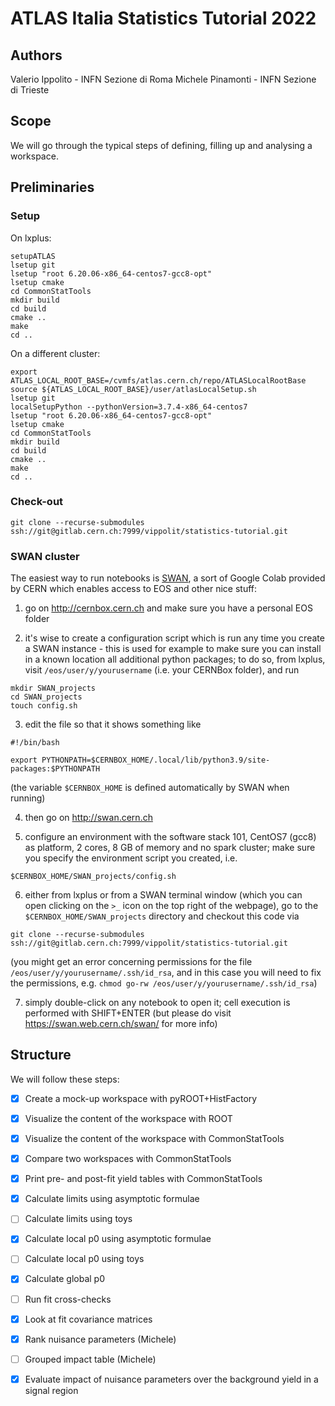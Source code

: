 # ATLAS Italia Statistics Tutorial 2022

## Authors
Valerio Ippolito - INFN Sezione di Roma
Michele Pinamonti - INFN Sezione di Trieste

## Scope
We will go through the typical steps of defining, filling up and analysing a workspace.

## Preliminaries
### Setup
On lxplus:
```
setupATLAS
lsetup git
lsetup "root 6.20.06-x86_64-centos7-gcc8-opt"
lsetup cmake
cd CommonStatTools
mkdir build
cd build 
cmake ..
make
cd ..
```

On a different cluster:
```
export ATLAS_LOCAL_ROOT_BASE=/cvmfs/atlas.cern.ch/repo/ATLASLocalRootBase
source ${ATLAS_LOCAL_ROOT_BASE}/user/atlasLocalSetup.sh
lsetup git
localSetupPython --pythonVersion=3.7.4-x86_64-centos7
lsetup "root 6.20.06-x86_64-centos7-gcc8-opt"
lsetup cmake
cd CommonStatTools
mkdir build
cd build 
cmake ..
make
cd ..
```

### Check-out 
```
git clone --recurse-submodules ssh://git@gitlab.cern.ch:7999/vippolit/statistics-tutorial.git
```

### SWAN cluster
The easiest way to run notebooks is [SWAN](http://swan.cern.ch), a sort of Google Colab provided by CERN which enables access to EOS and other nice stuff:

 1. go on http://cernbox.cern.ch and make sure you have a personal EOS folder
 
 2. it's wise to create a configuration script which is run any time you create a SWAN instance - this is used for example to make sure you can install in a known location all additional python packages; to do so, from lxplus, visit `/eos/user/y/yourusername` (i.e. your CERNBox folder), and run
```
mkdir SWAN_projects
cd SWAN_projects
touch config.sh
```
       
 3. edit the file so that it shows something like
 ```
 #!/bin/bash

 export PYTHONPATH=$CERNBOX_HOME/.local/lib/python3.9/site-packages:$PYTHONPATH
 ```
 (the variable `$CERNBOX_HOME` is defined automatically by SWAN when running)
 
 4. then go on http://swan.cern.ch
 
 5. configure an environment with the software stack 101, CentOS7 (gcc8) as platform, 2 cores, 8 GB of memory and no spark cluster; make sure you specify the environment script you created, i.e.
 ```
 $CERNBOX_HOME/SWAN_projects/config.sh
 ```
 
 6. either from lxplus or from a SWAN terminal window (which you can open clicking on the `>_` icon on the top right of the webpage), go to the `$CERNBOX_HOME/SWAN_projects` directory and checkout this code via
 ```
 git clone --recurse-submodules ssh://git@gitlab.cern.ch:7999/vippolit/statistics-tutorial.git
 ```
 (you might get an error concerning permissions for the file `/eos/user/y/yourusername/.ssh/id_rsa`, and in this case you will need to fix the permissions, e.g. `chmod go-rw /eos/user/y/yourusername/.ssh/id_rsa`)
 
 7. simply double-click on any notebook to open it; cell execution is performed with SHIFT+ENTER (but please do visit https://swan.web.cern.ch/swan/ for more info)


## Structure
We will follow these steps:
 - [X] Create a mock-up workspace with pyROOT+HistFactory
 - [X] Visualize the content of the workspace with ROOT
 - [X] Visualize the content of the workspace with CommonStatTools
 - [X] Compare two workspaces with CommonStatTools
 - [X] Print pre- and post-fit yield tables with CommonStatTools
 - [X] Calculate limits using asymptotic formulae
 - [ ] Calculate limits using toys
 - [X] Calculate local p0 using asymptotic formulae
 - [ ] Calculate local p0 using toys
 - [X] Calculate global p0
 - [ ] Run fit cross-checks
 - [X] Look at fit covariance matrices
 - [X] Rank nuisance parameters (Michele)
 - [ ] Grouped impact table (Michele)
 - [X] Evaluate impact of nuisance parameters over the background yield in a signal region


